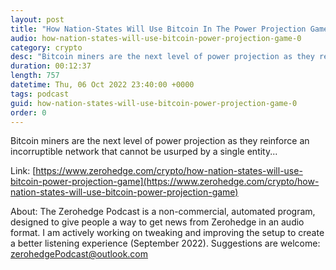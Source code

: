 ```yaml
---
layout: post
title: "How Nation-States Will Use Bitcoin In The Power Projection Game"
audio: how-nation-states-will-use-bitcoin-power-projection-game-0
category: crypto
desc: "Bitcoin miners are the next level of power projection as they reinforce an incorruptible network that cannot be usurped by a single entity..."
duration: 00:12:37
length: 757
datetime: Thu, 06 Oct 2022 23:40:00 +0000
tags: podcast
guid: how-nation-states-will-use-bitcoin-power-projection-game-0
order: 0
---
```

Bitcoin miners are the next level of power projection as they reinforce an incorruptible network that cannot be usurped by a single entity...

Link: [https://www.zerohedge.com/crypto/how-nation-states-will-use-bitcoin-power-projection-game](https://www.zerohedge.com/crypto/how-nation-states-will-use-bitcoin-power-projection-game)

About: The Zerohedge Podcast is a non-commercial, automated program, designed to give people a way to get news from Zerohedge in an audio format.  I am actively working on tweaking and improving the setup to create a better listening experience (September 2022).  Suggestions are welcome: [zerohedgePodcast@outlook.com](mailto:zerohedgePodcast@outlook.com)